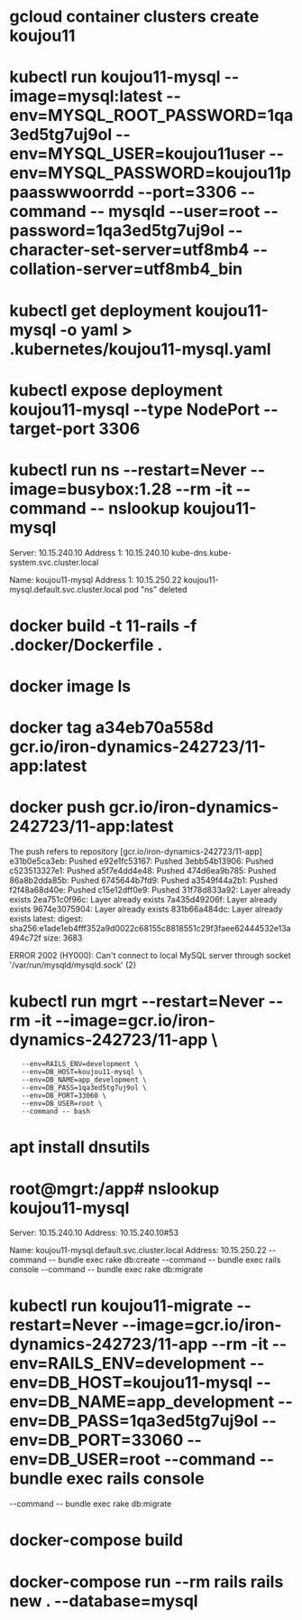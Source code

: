 

# gcloud container clusters create koujou11


# kubectl run koujou11-mysql --image=mysql:latest --env=MYSQL_ROOT_PASSWORD=1qa3ed5tg7uj9ol --env=MYSQL_USER=koujou11user --env=MYSQL_PASSWORD=koujou11ppaasswwoorrdd --port=3306 --command -- mysqld --user=root --password=1qa3ed5tg7uj9ol --character-set-server=utf8mb4 --collation-server=utf8mb4_bin
# kubectl get deployment koujou11-mysql -o yaml > .kubernetes/koujou11-mysql.yaml



# kubectl expose deployment koujou11-mysql  --type NodePort --target-port 3306
# kubectl run ns --restart=Never --image=busybox:1.28 --rm -it --command -- nslookup koujou11-mysql
Server:    10.15.240.10
Address 1: 10.15.240.10 kube-dns.kube-system.svc.cluster.local

Name:      koujou11-mysql
Address 1: 10.15.250.22 koujou11-mysql.default.svc.cluster.local
pod "ns" deleted

# docker build -t 11-rails -f .docker/Dockerfile .
# docker image ls
# docker tag a34eb70a558d gcr.io/iron-dynamics-242723/11-app:latest
# docker push gcr.io/iron-dynamics-242723/11-app:latest
The push refers to repository [gcr.io/iron-dynamics-242723/11-app]
e31b0e5ca3eb: Pushed 
e92e1fc53167: Pushed 
3ebb54b13906: Pushed 
c523513327e1: Pushed 
a5f7e4dd4e48: Pushed 
474d6ea9b785: Pushed 
86a8b2dda85b: Pushed 
6745644b7fd9: Pushed 
a3549f44a2b1: Pushed 
f2f48a68d40e: Pushed 
c15e12dff0e9: Pushed 
31f78d833a92: Layer already exists 
2ea751c0f96c: Layer already exists 
7a435d49206f: Layer already exists 
9674e3075904: Layer already exists 
831b66a484dc: Layer already exists 
latest: digest: sha256:e1ade1eb4fff352a9d0022c68155c8818551c29f3faee62444532e13a494c72f size: 3683

ERROR 2002 (HY000): Can't connect to local MySQL server through socket '/var/run/mysqld/mysqld.sock' (2)

# kubectl run mgrt --restart=Never --rm -it --image=gcr.io/iron-dynamics-242723/11-app \
       --env=RAILS_ENV=development \
       --env=DB_HOST=koujou11-mysql \
       --env=DB_NAME=app_development \
       --env=DB_PASS=1qa3ed5tg7uj9ol \
       --env=DB_PORT=33060 \
       --env=DB_USER=root \
       --command -- bash
# apt install dnsutils
# root@mgrt:/app# nslookup koujou11-mysql
Server:		10.15.240.10
Address:	10.15.240.10#53

Name:	koujou11-mysql.default.svc.cluster.local
Address: 10.15.250.22
       --command -- bundle exec rake db:create
       --command -- bundle exec rails console
       --command -- bundle exec rake db:migrate

# kubectl run koujou11-migrate --restart=Never --image=gcr.io/iron-dynamics-242723/11-app --rm -it --env=RAILS_ENV=development --env=DB_HOST=koujou11-mysql  --env=DB_NAME=app_development --env=DB_PASS=1qa3ed5tg7uj9ol --env=DB_PORT=33060  --env=DB_USER=root --command -- bundle exec rails console
 --command -- bundle exec rake db:migrate

# docker-compose build
# docker-compose run --rm rails rails new . --database=mysql

